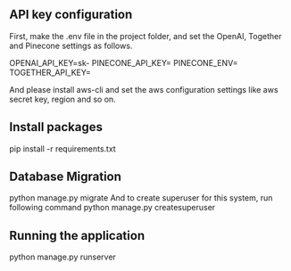 <h2>API key configuration</h2>
First, make the .env file in the project folder, and set the OpenAI, Together and Pinecone settings as follows.

OPENAI_API_KEY=sk-
PINECONE_API_KEY=
PINECONE_ENV=
TOGETHER_API_KEY=

And please install aws-cli and set the aws configuration settings like aws secret key, region and so on.

<h2>Install packages</h2>
pip install -r requirements.txt

<h2>Database Migration</h2>
python manage.py migrate
And to create superuser for this system, run following command
python manage.py createsuperuser

<h2>Running the application</h2>
python manage.py runserver
